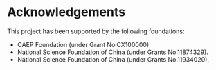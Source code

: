# Acknowledgements

This project has been supported by the following foundations:

* CAEP Foundation (under Grant No.CX100000)
* National Science Foundation of China (under Grants No.11874329).
* National Science Foundation of China (under Grants No.11934020).